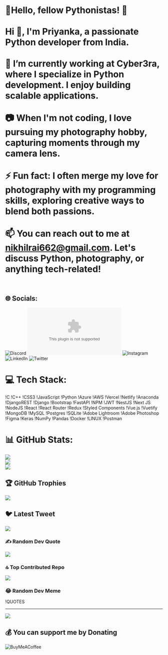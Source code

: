 # 💫Hello, fellow Pythonistas! 🐍<br><br>Hi 👋, I'm Priyanka, a passionate Python developer from India.<br><br>🔭 I’m currently working at Cyber3ra, where I specialize in Python development. I enjoy building scalable applications.<br><br>📷 When I'm not coding, I love pursuing my photography hobby, capturing moments through my camera lens.<br><br>⚡ Fun fact: I often merge my love for photography with my programming skills, exploring creative ways to blend both passions.<br><br>📫 You can reach out to me at nikhilrai662@gmail.com. Let's discuss Python, photography, or anything tech-related!<br><br>


## 🌐 Socials:
![Discord](https://discord.gg/nikhilrai662#7924) ![Facebook](https://facebook.com/nikhil.rai.5011@facebook.com) ![Instagram](https://instagram.com/officialraisahabh) ![LinkedIn](https://linkedin.com/in/nikhil-rai-551219183) ![Twitter](https://twitter.com/alexrai95138981) 

# 💻 Tech Stack:
!C !C++ !CSS3 !JavaScript !Python !Azure !AWS !Vercel !Netlify !Anaconda !DjangoREST !Django !Bootstrap !FastAPI !NPM !JWT !NestJS !Next JS !NodeJS !React !React Router !Redux !Styled Components !Vue.js !Vuetify !MongoDB !MySQL !Postgres !SQLite !Adobe Lightroom !Adobe Photoshop 	!Figma !Keras !NumPy !Pandas !Docker !LINUX !Postman
# 📊 GitHub Stats:
![](https://github-readme-stats.vercel.app/api?username=nikhilrai-tech&theme=radical&hide_border=false&include_all_commits=true&count_private=true)<br/>
![](https://github-readme-streak-stats.herokuapp.com/?user=nikhilrai-tech&theme=radical&hide_border=false)<br/>
![](https://github-readme-stats.vercel.app/api/top-langs/?username=nikhilrai-tech&theme=radical&hide_border=false&include_all_commits=true&count_private=true&layout=compact)

## 🏆 GitHub Trophies
![](https://github-profile-trophy.vercel.app/?username=nikhilrai-tech&theme=radical&no-frame=false&no-bg=true&margin-w=4)

## 🐦 Latest Tweet
![](https://github.com/VishwaGauravIn/github-twitter-card-embed)

### ✍️ Random Dev Quote
![](https://quotes-github-readme.vercel.app/api?type=horizontal&theme=radical)

### 🔝 Top Contributed Repo
![](https://github-contributor-stats.vercel.app/api?username=nikhilrai-tech&limit=5&theme=monokai&combine_all_yearly_contributions=true)

### 😂 Random Dev Meme
!QUOTES

---

<a href="https://visitcount.itsvg.in">
  <img src="https://visitcount.itsvg.in/api?id=nikhilrai-tech&label=Profile%20Views&pretty=false" />
</a>

## 💰 You can support me by Donating
![BuyMeACoffee](https://www.buymeacoffee.com/nrai91088o)

  
<!-- Proudly created with GPRM ( https://gprm.itsvg.in ) -->
